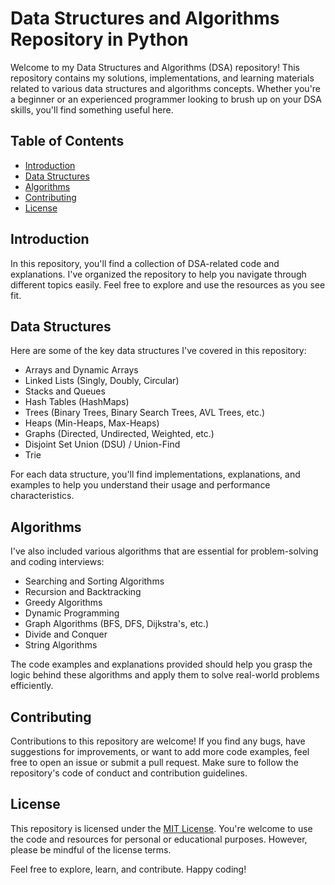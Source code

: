 # Data Structures and Algorithms Repository in Python

Welcome to my Data Structures and Algorithms (DSA) repository! This repository contains my solutions, implementations, and learning materials related to various data structures and algorithms concepts. Whether you're a beginner or an experienced programmer looking to brush up on your DSA skills, you'll find something useful here.

## Table of Contents

- [Introduction](#introduction)
- [Data Structures](#data-structures)
- [Algorithms](#algorithms)
- [Contributing](#contributing)
- [License](#license)

## Introduction

In this repository, you'll find a collection of DSA-related code and explanations. I've organized the repository to help you navigate through different topics easily. Feel free to explore and use the resources as you see fit.

## Data Structures

Here are some of the key data structures I've covered in this repository:

- Arrays and Dynamic Arrays
- Linked Lists (Singly, Doubly, Circular)
- Stacks and Queues
- Hash Tables (HashMaps)
- Trees (Binary Trees, Binary Search Trees, AVL Trees, etc.)
- Heaps (Min-Heaps, Max-Heaps)
- Graphs (Directed, Undirected, Weighted, etc.)
- Disjoint Set Union (DSU) / Union-Find
- Trie

For each data structure, you'll find implementations, explanations, and examples to help you understand their usage and performance characteristics.

## Algorithms

I've also included various algorithms that are essential for problem-solving and coding interviews:

- Searching and Sorting Algorithms
- Recursion and Backtracking
- Greedy Algorithms
- Dynamic Programming
- Graph Algorithms (BFS, DFS, Dijkstra's, etc.)
- Divide and Conquer
- String Algorithms

The code examples and explanations provided should help you grasp the logic behind these algorithms and apply them to solve real-world problems efficiently.

## Contributing

Contributions to this repository are welcome! If you find any bugs, have suggestions for improvements, or want to add more code examples, feel free to open an issue or submit a pull request. Make sure to follow the repository's code of conduct and contribution guidelines.

## License

This repository is licensed under the [MIT License](LICENSE). You're welcome to use the code and resources for personal or educational purposes. However, please be mindful of the license terms.

Feel free to explore, learn, and contribute. Happy coding!
